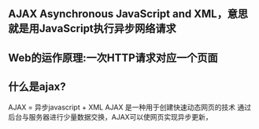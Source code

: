 ## AJAX Asynchronous JavaScript and XML，意思就是用JavaScript执行异步网络请求

## Web的运作原理:一次HTTP请求对应一个页面

## 什么是ajax?
AJAX = 异步javascript + XML
AJAX 是一种用于创建快速动态网页的技术
通过 后台与服务器进行少量数据交换，AJAX可以使网页实现异步更新，
